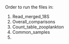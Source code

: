 Order to run the files in:

1. Read_merged_18S
2. Overall_comparisons
3. Count_table_zooplankton
4. Common_samples
5. 
